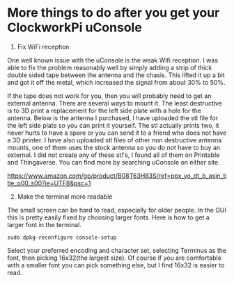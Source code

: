 # More things to do after you get your ClockworkPi uConsole

1. Fix WiFi reception

One well known issue with the uConsole is the weak Wifi reception. I was able to fix the problem reasonably well by simply adding a strip of thick double sided tape between the antenna and the chasis. This lifted it up a bit and got it off the metal, which increased the signal from about 30% to 50%.

If the tape does not work for you, then you will probably need to get an external antenna. There are several ways to mount it.  The least destructive is to 3D print a replacement for the left side plate with a hole for the antenna. Below is the antenna I purchased, I have uploaded the stl file for the left side plate so you can print it yourself. The stl actually prints two, it never hurts to have a spare or you can send it to a friend who does not have a 3D printer. I have also uploaded stl files of other non destructive antenna mounts, one of them uses the stock antenna so you do not have to buy an external. I did not create any of these stl's, I found all of them on Printable and Thingaverse. You can find more by searching uConsole on either site.

https://www.amazon.com/gp/product/B08T63H83S/ref=ppx_yo_dt_b_asin_title_o00_s00?ie=UTF8&psc=1

2. Make the terminal more readable

The small screen can be hard to read, especially for older people. In the GUI this is pretty easily fixed by choosing larger fonts. Here is how to get a larger font in the terminal.

    sudo dpkg-reconfigure console-setup

Select your preferred encoding and character set, selecting Terminus as the font, then picking 16x32(the largest size). Of course if you are comfortable with a smaller font you can pick something else, but I find 16x32 is easier to read.